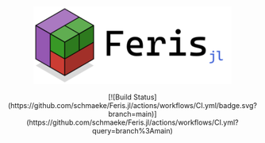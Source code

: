 <p align = "center">
    <img src = "resources/logo/logo.svg" alt = "feris logo" width = "400px">
</p>

<p align = "center">
    [![Build Status](https://github.com/schmaeke/Feris.jl/actions/workflows/CI.yml/badge.svg?branch=main)](https://github.com/schmaeke/Feris.jl/actions/workflows/CI.yml?query=branch%3Amain)
</p>
